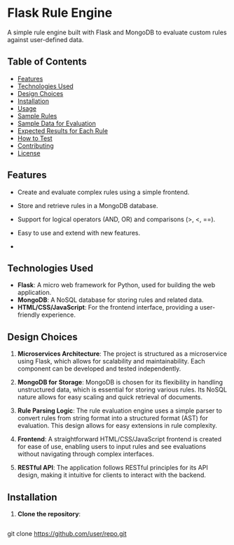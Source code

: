 # Flask Rule Engine

A simple rule engine built with Flask and MongoDB to evaluate custom rules against user-defined data.

## Table of Contents

- [Features](#features)
- [Technologies Used](#technologies-used)
- [Design Choices](#design-choices)
- [Installation](#installation)
- [Usage](#usage)
- [Sample Rules](#sample-rules)
- [Sample Data for Evaluation](#sample-data-for-evaluation)
- [Expected Results for Each Rule](#expected-results-for-each-rule)
- [How to Test](#how-to-test)
- [Contributing](#contributing)
- [License](#license)

## Features

- Create and evaluate complex rules using a simple frontend.
- Store and retrieve rules in a MongoDB database.
- Support for logical operators (AND, OR) and comparisons (>, <, ==).
- Easy to use and extend with new features.

- 
## Technologies Used

- **Flask**: A micro web framework for Python, used for building the web application.
- **MongoDB**: A NoSQL database for storing rules and related data.
- **HTML/CSS/JavaScript**: For the frontend interface, providing a user-friendly experience.


## Design Choices

1. **Microservices Architecture**: The project is structured as a microservice using Flask, which allows for scalability and maintainability. Each component can be developed and tested independently.

2. **MongoDB for Storage**: MongoDB is chosen for its flexibility in handling unstructured data, which is essential for storing various rules. Its NoSQL nature allows for easy scaling and quick retrieval of documents.

3. **Rule Parsing Logic**: The rule evaluation engine uses a simple parser to convert rules from string format into a structured format (AST) for evaluation. This design allows for easy extensions in rule complexity.

4. **Frontend**: A straightforward HTML/CSS/JavaScript frontend is created for ease of use, enabling users to input rules and see evaluations without navigating through complex interfaces.

5. **RESTful API**: The application follows RESTful principles for its API design, making it intuitive for clients to interact with the backend.



## Installation

1. **Clone the repository**:
   ```bash
git clone https://github.com/user/repo.git
